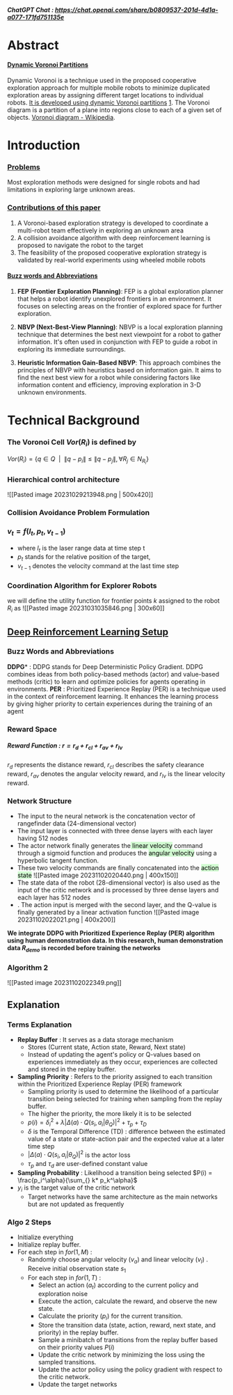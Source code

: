 ##### ChatGPT Chat : https://chat.openai.com/share/b0809537-201d-4d1a-a077-171fd751135e

# Abstract

#### <u>Dynamic Voronoi Partitions</u>
Dynamic Voronoi is a technique used in the proposed cooperative exploration approach for multiple mobile robots to minimize duplicated exploration areas by assigning different target locations to individual robots. [It is developed using dynamic Voronoi partitions](http://wiki.ros.org/dynamicvoronoi) [1](http://wiki.ros.org/dynamicvoronoi).
The Voronoi diagram is a partition of a plane into regions close to each of a given set of objects. [Voronoi diagram - Wikipedia](https://en.wikipedia.org/wiki/Voronoi_diagram#:~:text=In%20mathematics%2C%20a%20Voronoi%20diagram,%2C%20sites%2C%20or%20generators).

# Introduction

### <u>Problems</u>
Most exploration methods were designed for single robots and had limitations in exploring large unknown areas.

### <u>Contributions of this paper</u>
1. A Voronoi-based exploration strategy is developed to coordinate a multi-robot team effectively in exploring an unknown area
2. A collision avoidance algorithm with deep reinforcement learning is proposed to navigate the robot to the target
3. The feasibility of the proposed cooperative exploration strategy is validated by real-world experiments using wheeled mobile robots

#### <u>Buzz words and Abbreviations</u>

1. **FEP (Frontier Exploration Planning)**: FEP is a global exploration planner that helps a robot identify unexplored frontiers in an environment. It focuses on selecting areas on the frontier of explored space for further exploration.
    
2. **NBVP (Next-Best-View Planning)**: NBVP is a local exploration planning technique that determines the best next viewpoint for a robot to gather information. It's often used in conjunction with FEP to guide a robot in exploring its immediate surroundings.
    
3. **Heuristic Information Gain-Based NBVP**: This approach combines the principles of NBVP with heuristics based on information gain. It aims to find the next best view for a robot while considering factors like information content and efficiency, improving exploration in 3-D unknown environments.



# Technical Background

### The Voronoi Cell $Vor(R_i)$ is defined by
$Vor(R_i)=\{q \in Q \ \ | \ \ \lVert q-p_i \rVert \le \lVert q-p_j \rVert,\forall R_j \in N_{R_i}\}$

### Hierarchical control architecture

![[Pasted image 20231029213948.png | 500x420]]

### Collision Avoidance Problem Formulation
### $v_t = f(l_t,p_t,v_{t-1})$
- where $l_t$ is the laser range data at time step t 
- $p_t$ stands for the relative position of the target,
- $v_{t-1}$ denotes the velocity command at the last time step

### Coordination Algorithm for Explorer Robots
we will define the utility function for frontier points $k$ assigned to the robot $R_i$ as
![[Pasted image 20231031035846.png | 300x60]]

## <u>Deep Reinforcement Learning Setup</u>

### Buzz Words and Abbreviations

**DDPG*** : DDPG stands for Deep Deterministic Policy Gradient. DDPG combines ideas from both policy-based methods (actor) and value-based methods (critic) to learn and optimize policies for agents operating in environments.
**PER** : Prioritized Experience Replay (PER) is a technique used in the context of reinforcement learning. It enhances the learning process by giving higher priority to certain experiences during the training of an agent
### Reward Space
##### Reward Function : $r=r_d+r_{cl}+r_{av}+r_{lv}$
$r_d$ represents the distance reward, $r_{cl}$ describes the safety clearance reward, $r_{av}$ denotes the angular velocity reward, and $r_{lv}$ is the linear velocity reward.

### Network Structure
- The input to the neural network is the concatenation vector of rangefinder data (24-dimensional vector)
- The input layer is connected with three dense layers with each layer having 512 nodes
- The actor network finally generates the<mark style="background: #BBFABBA6;"> linear velocity</mark> command through a sigmoid function and produces the <mark style="background: #BBFABBA6;">angular velocity</mark> using a hyperbolic tangent function.
- These two velocity commands are finally concatenated into the <mark style="background: #BBFABBA6;">action state</mark>
![[Pasted image 20231102020440.png | 400x150]]
- The state data of the robot (28-dimensional vector) is also used as the input of the critic network and is processed by three dense layers and each layer has 512 nodes
- . The action input is merged with the second layer, and the Q-value is finally generated by a linear activation function
![[Pasted image 20231102022021.png | 400x200]]

**We integrate DDPG with Prioritized Experience Replay (PER) algorithm using human demonstration data. In this research, human demonstration data $R_{demo}$ is recorded before training the networks**

### Algorithm 2
![[Pasted image 20231102022349.png]]

## Explanation

### Terms Explanation
- **Replay Buffer** : It serves as a data storage mechanism
	- Stores (Current state, Action state, Reward, Next state)
	-  Instead of updating the agent's policy or Q-values based on experiences immediately as they occur, experiences are collected and stored in the replay buffer.
- **Sampling Priority** : Refers to the priority assigned to each transition within the Prioritized Experience Replay (PER) framework
	- Sampling priority is used to determine the likelihood of a particular transition being selected for training when sampling from the replay buffer. 
	- The higher the priority, the more likely it is to be selected
	- $p(i) = \delta_i^2 + \lambda |\Delta(a) \cdot Q(s_i, a_i | \theta_Q)|^2 + \tau_p + \tau_D$
	-  $\delta$ is the Temporal Difference (TD) : difference between the estimated value of a state or state-action pair and the expected value at a later time step 
	- $|\Delta(a) \cdot Q(s_i, a_i | \theta_Q)|^2$ is the actor loss
	- $\tau_p$ and $\tau_d$ are user-defined constant value
- **Sampling Probability** : Likelihood a transition being selected $P(i) = \frac{p_i^\alpha}{\sum_{} k* p_k^\alpha}$
- $y_i$ is the target value of the critic network
	- Target networks have the same architecture as the main networks but are not updated as frequently
### Algo 2 Steps
- Initialize everything
- Initialize replay buffer.  
- For each step in $for(1,M)$ : 
	- Randomly choose angular velocity ($v_a$) and linear velocity ($v_l$) . Receive initial observation state $s_1$
	- For each step in $for(1,T)$ : 
		-  Select an action ($a_t$) according to the current policy and exploration noise
		- Execute the action, calculate the reward, and observe the new state.
		- Calculate the priority ($p_i$) for the current transition.
		- Store the transition data (state, action, reward, next state, and priority) in the replay buffer.
		- Sample a minibatch of transitions from the replay buffer based on their priority values $P(i)$
		- Update the critic network by minimizing the loss using the sampled transitions.
		- Update the actor policy using the policy gradient with respect to the critic network.
		- Update the target networks
